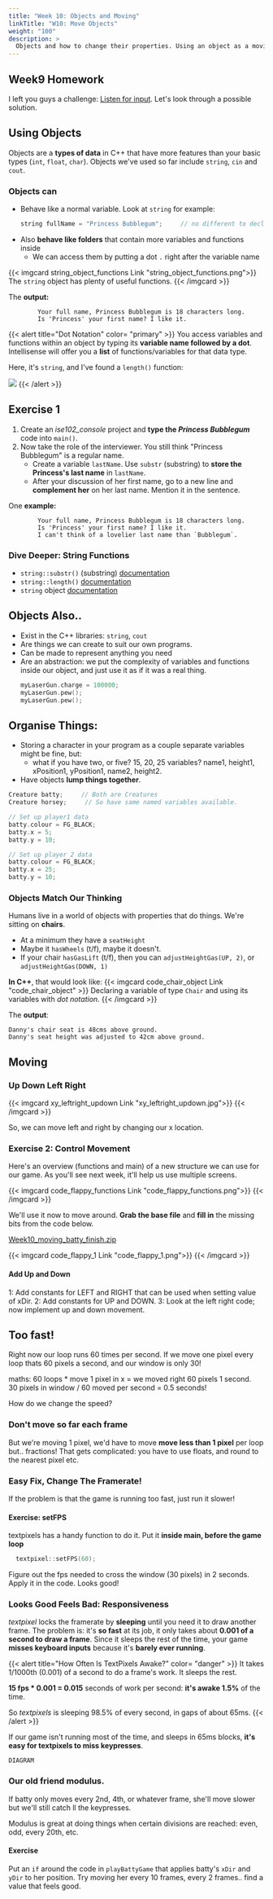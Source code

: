 ```yaml
---
title: "Week 10: Objects and Moving"
linkTitle: "W10: Move Objects"
weight: "100"
description: >
  Objects and how to change their properties. Using an object as a moving game character.
---
```


## Week9 Homework

I left you guys a challenge: [Listen for input](../week9/#go-deeper-listen-for-input). Let's look through a possible solution.

## Using Objects
 
 Objects are a **types of data** in C++ that have more features than your basic types (`int`, `float`, `char`). Objects we've used so far include `string`, `cin` and `cout`.
 
 ### Objects can
  
  * Behave like a normal variable. Look at `string` for example:
    ```cpp
    string fullName = "Princess Bubblegum";     // no different to declaring and initialising int
    ```
  * Also **behave like folders** that contain more variables and functions inside
    * We can access them by putting a dot `.` right after the variable name

{{< imgcard string_object_functions Link "string_object_functions.png">}}
The `string` object has plenty of useful functions.
{{< /imgcard >}}

The **output:**
```
        Your full name, Princess Bubblegum is 18 characters long.
        Is 'Princess' your first name? I like it.
```

{{< alert title="Dot Notation" color= "primary" >}}
You access variables and functions within an object by typing its  <b>variable name followed by a dot</b>. Intellisense will offer you a **list** of functions/variables for that data type. 

Here, it's `string`, and I've found a `length()` function:

<img src="string_intellisense.jpg">
{{< /alert >}}

## Exercise 1

1. Create an _ise102_console_ project and **type the _Princess Bubblegum_** code into `main()`.
2. Now take the role of the interviewer. You still think "Princess Bubblegum" is a regular name.
   * Create a variable `lastName`. Use `substr` (substring) to **store the Princess's last name** in `lastName`.  
   * After your discussion of her first name, go to a new line and **complement her** on her last name. Mention it in the sentence.

One **example:**

```
        Your full name, Princess Bubblegum is 18 characters long.
        Is 'Princess' your first name? I like it.
        I can't think of a lovelier last name than `Bubblegum`.
```

### Dive Deeper: String Functions

* `string::substr()` (substring) [documentation](http://www.cplusplus.com/reference/string/string/substr/) 
* `string::length()` [documentation](http://www.cplusplus.com/reference/string/string/length/)
* `string` object [documentation](http://www.cplusplus.com/reference/string/string/)
    
## Objects Also..
  
  * Exist in the C++ libraries: `string`, `cout` 
  * Are things we can create to suit our own programs.
  * Can be made to represent anything you need
  * Are an abstraction: we put the complexity of variables and functions inside our object, and just use it as if it was a real thing. 
      ```cpp
      myLaserGun.charge = 100000;
      myLaserGun.pew();
      myLaserGun.pew();
      ```
## Organise Things:

* Storing a character in your program as a couple separate variables might be fine, but: 
  * what if you have two, or five? 15, 20, 25 variables? name1, height1, xPosition1, yPosition1, name2, height2.
* Have objects **lump things together**.

```cpp
Creature batty;     // Both are Creatures
Creature horsey;     // So have same named variables available.

// Set up player1 data
batty.colour = FG_BLACK;
batty.x = 5; 
batty.y = 10;

// Set up player 2 data
batty.colour = FG_BLACK;
batty.x = 25; 
batty.y = 10;
```

### Objects Match Our Thinking

Humans live in a world of objects with properties that do things.
We're sitting on **chairs**.
* At a minimum they have a `seatHeight`
* Maybe it `hasWheels` (t/f), maybe it doesn't.
* If your chair `hasGasLift` (t/f), then you can `adjustHeightGas(UP, 2)`, or `adjustHeightGas(DOWN, 1)`

**In C++**, that would look like:
{{< imgcard code_chair_object Link "code_chair_object" >}}
Declaring a variable of type `Chair` and using its variables with <em>dot notation</em>.
{{< /imgcard >}}

The **output**:
```
Danny's chair seat is 48cms above ground.
Danny's seat height was adjusted to 42cm above ground.
```


## Moving

### Up Down Left Right

{{< imgcard xy_leftright_updown Link "xy_leftright_updown.jpg">}}
{{< /imgcard >}}

So, we can move left and right by changing our x location.

### Exercise 2: Control Movement

Here's an overview (functions and main) of a new structure we can use for our game. As you'll see next week, it'll help us use multiple screens.

{{< imgcard code_flappy_functions Link "code_flappy_functions.png">}}
{{< /imgcard >}}

We'll use it now to move around. **Grab the base file** and **fill in** the missing bits from the code below.

[Week10_moving_batty_finish.zip](Week10_moving_batty_finish.zip)

{{< imgcard code_flappy_1 Link "code_flappy_1.png">}}
{{< /imgcard >}}

#### Add Up and Down

1: Add constants for LEFT and RIGHT that can be used when setting value of xDir.
2: Add constants for UP and DOWN.
3: Look at the left right code; now implement up and down movement.

## Too fast!

Right now our loop runs 60 times per second. If we move one pixel every loop thats 60 pixels a second, and our window is only 30!

maths: 
60 loops * move 1 pixel in x = we moved right 60 pixels 1 second.  
30 pixels in window / 60 moved per second = 0.5 seconds!

How do we change the speed? 

### Don't move so far each frame

But we're moving 1 pixel, we'd have to move **move less than 1 pixel** per loop but.. fractions! That gets complicated: you have to use floats, and round to the nearest pixel etc.
    
### Easy Fix, Change The Framerate! 

If the problem is that the game is running too fast, just run it slower!

#### Exercise: setFPS

textpixels has a handy function to do it. Put it **inside main, before the game loop**
```cpp
  textpixel::setFPS(60);
```

Figure out the fps needed to cross the window (30 pixels) in 2 seconds. Apply it in the code. Looks good!

### Looks Good Feels Bad: Responsiveness

_textpixel_ locks the framerate by **sleeping** until you need it to draw another frame. The problem is: it's **so fast** at its job, it only takes about **0.001 of a second to draw a frame**. Since it sleeps the rest of the time, your game **misses keyboard inputs** because it's **barely ever running**.

{{< alert title="How Often Is TextPixels Awake?" color= "danger" >}}
It takes 1/1000th (0.001) of a second to do a frame's work. It sleeps the rest.

**15 fps * 0.001 = 0.015** seconds of work per second: **it's awake 1.5%** of the time.

So _textpixels_ is sleeping 98.5% of every second, in gaps of about 65ms.
{{< /alert >}}

If our game isn't running most of the time, and sleeps in 65ms blocks, **it's easy for textpixels to miss keypresses**.

    DIAGRAM

### Our old friend modulus.

If batty only moves every 2nd, 4th, or whatever frame, she'll move slower but we'll still catch ll the keypresses.

Modulus is great at doing things when certain divisions are reached: even, odd, every 20th, etc.

#### Exercise

Put an `if` around the code in `playBattyGame` that applies batty's `xDir` and `yDir` to her position. Try moving her every 10 frames, every 2 frames.. find a value that feels good.
